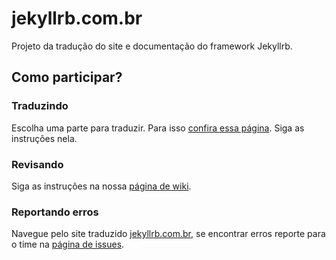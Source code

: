 jekyllrb.com.br
===============

Projeto da tradução do site e documentação do framework Jekyllrb.

## Como participar?

### Traduzindo
Escolha uma parte para traduzir. Para isso [confira essa página](https://github.com/mattsrb/jekyllrb.com.br/wiki/Tradução). Siga as instruções nela.

### Revisando
Siga as instruções na nossa [página de wiki](https://github.com/mattsrb/jekyllrb.com.br/wiki/Tradução).

### Reportando erros
Navegue pelo site traduzido [jekyllrb.com.br](https://github.com/mattsrb/jekyllrb.com.br/wiki/Tradução), se encontrar erros reporte para o time na [página de issues](https://github.com/mattsrb/jekyllrb.com.br/issues).
